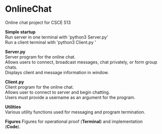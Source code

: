 # OnlineChat
Online chat project for CSCE 513

**Simple startup**\
Run server in one terminal with 'python3 Server.py'\
Run a client terminal with 'python3 Client.py <username>'

**Server.py**\
Server program for the online chat.\
Allows users to connect, broadcast messages, chat privately, or form group chats.\
Displays client and message information in window.

**Client.py**\
Client program for the online chat.\
Allows user to connect to server and begin chatting.\
Users must provide a username as an argument for the program.

**Utilities**\
Various utility functions used for messaging and program termination.

**Figures**
Figures for operational proof (**Terminal**) and implementation (**Code**).